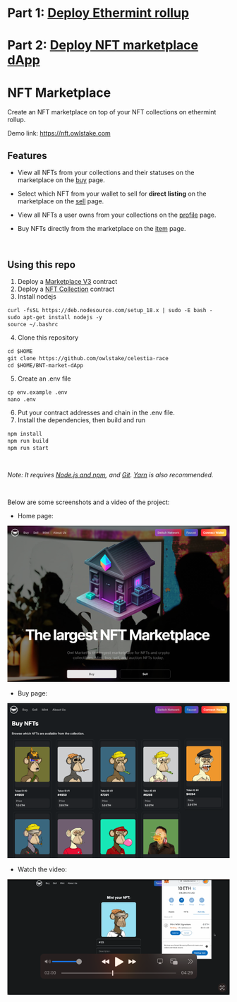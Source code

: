 # Part 1: [Deploy Ethermint rollup](https://github.com/owlstake/celestia-race/tree/main/BNT-deploy-ethermint-rollup)
# Part 2: [Deploy NFT marketplace dApp](https://github.com/owlstake/celestia-race/tree/main/BNT-market-dApp)

# NFT Marketplace

Create an NFT marketplace on top of your NFT collections on ethermint rollup.

Demo link: https://nft.owlstake.com

## Features

- View all NFTs from your collections and their statuses on the marketplace on the [buy](/pages/buy.tsx) page.

- Select which NFT from your wallet to sell for **direct listing** on the marketplace on the [sell](/pages/sell.tsx) page.

- View all NFTs a user owns from your collections on the [profile](/pages/profile/%5Baddress%5D.tsx) page.

- Buy NFTs directly from the marketplace on the [item](/pages/token/%5BcontractAddress%5D/%5BtokenId%5D.tsx) page.

<br/>

## Using this repo

1. Deploy a [Marketplace V3](https://thirdweb.com/thirdweb.eth/MarketplaceV3) contract
2. Deploy a [NFT Collection](https://thirdweb.com/thirdweb.eth/TokenERC721) contract
3. Install nodejs
```
curl -fsSL https://deb.nodesource.com/setup_18.x | sudo -E bash -
sudo apt-get install nodejs -y
source ~/.bashrc
```
4. Clone this repository
```
cd $HOME
git clone https://github.com/owlstake/celestia-race
cd $HOME/BNT-market-dApp
```
5. Create an .env file
```
cp env.example .env
nano .env
```
6. Put your contract addresses and chain in the .env file.
7. Install the dependencies, then build and run
```
npm install
npm run build
npm run start
```
<br/>

_Note: It requires [Node.js and npm](https://docs.npmjs.com/downloading-and-installing-node-js-and-npm), and [Git](https://git-scm.com/downloads). [Yarn](https://classic.yarnpkg.com/en/docs/install/#mac-stable) is also recommended._

<br/>

Below are some screenshots and a video of the project:

- Home page:

![Home page](screenshot/home.png)

- Buy page:

![Buy page](screenshot/buy.png)

- Watch the video:

[![Watch the video](screenshot/thumnail.png)](https://www.youtube.com/embed/9l1L0Gpkbkg)
